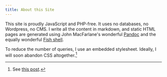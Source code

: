 ```yaml
---
title: About this Site
---
```


This site is proudly JavaScript and PHP-free. It uses no
databases, no Wordpress, no CMS. I write all the content in
markdown, and static HTML pages are generated using John
MacFarlane's wonderful [Pandoc] and the equally wonderful [Fish
shell].

To reduce the number of queries, I use an embedded stylesheet.
Ideally, I will soon abandon CSS altogether.[^1]

[^1]: See [this post](https://hackernoon.com/an-alternate-web-design-style-guide-1aae8d0b5df5#.gwv8pijau).

[Pandoc]: https://pandoc.org/

[Fish shell]: https://fishshell.com/
